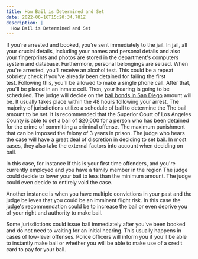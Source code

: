 ```yaml
---
title: How Bail is Determined and Set
date: 2022-06-16T15:20:34.781Z
description: |
  How Bail is Determined and Set
---
```

If you're arrested and booked, you're sent immediately to the jail. In jail, all your crucial details, including your names and personal details and also your fingerprints and photos are stored in the department's computers system and database. Furthermore, personal belongings are seized. When you're arrested, you'll receive an alcohol test. This could be a repeat sobriety check if you've already been detained for failing the first test. Following this, you'll be allowed to make a single phone call. After that, you'll be placed in an inmate cell. Then, your hearing is going to be scheduled. The judge will decide on the [bail bonds in San Diego](https://joseespinozabailbonds.com/locations/san-diego/) amount will be. It usually takes place within the 48 hours following your arrest. The majority of jurisdictions utilize a schedule of bail to determine the The bail amount to be set. It is recommended that the Superior Court of Los Angeles County is able to set a bail of $20,000 for a person who has been detained for the crime of committing a criminal offense. The maximum punishment that can be imposed the felony of 3 years in prison. The judge who hears the case will have a great deal of discretion in deciding to set bail. In most cases, they also take the external factors into account when deciding on bail.

In this case, for instance If this is your first time offenders, and you're currently employed and you have a family member in the region The judge could decide to lower your bail to less than the minimum amount. The judge could even decide to entirely void the case.

Another instance is when you have multiple convictions in your past and the judge believes that you could be an imminent flight risk. In this case the judge's recommendation could be to increase the bail or even deprive you of your right and authority to make bail.

Some jurisdictions could issue bail immediately after you've been booked and do not need to waiting for an initial hearing. This usually happens in cases of low-level offenses. Police officers will inform you if you'll be able to instantly make bail or whether you will be able to make use of a credit card to pay for your bail.